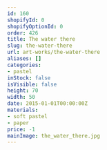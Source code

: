 ```yaml
---
id: 160
shopifyId: 0
shopifyOptionId: 0
order: 426
title: The water there
slug: the-water-there
url: art-works/the-water-there
aliases: []
categories:
- pastel
inStock: false
isVisible: false
height: 70
width: 50
date: 2015-01-01T00:00:00Z
materials:
- soft pastel
- paper
price: -1
mainImage: the_water_there.jpg
---
```

